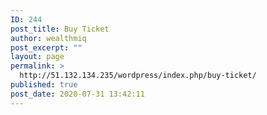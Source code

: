 ```yaml
---
ID: 244
post_title: Buy Ticket
author: wealthmiq
post_excerpt: ""
layout: page
permalink: >
  http://51.132.134.235/wordpress/index.php/buy-ticket/
published: true
post_date: 2020-07-31 13:42:11
---
```

<!-- wp:themeisle-blocks/advanced-columns {"id":"wp-block-themeisle-blocks-advanced-columns-0ae8bc41","columns":1,"layout":"equal"} -->
<div class="wp-block-themeisle-blocks-advanced-columns has-1-columns has-desktop-equal-layout has-tablet-equal-layout has-mobile-equal-layout has-default-gap has-vertical-unset" id="wp-block-themeisle-blocks-advanced-columns-0ae8bc41"><div class="wp-block-themeisle-blocks-advanced-columns-overlay"></div><div class="innerblocks-wrap"><!-- wp:themeisle-blocks/advanced-column {"id":"wp-block-themeisle-blocks-advanced-column-b87d15e1","columnWidth":"100"} -->
<div class="wp-block-themeisle-blocks-advanced-column" id="wp-block-themeisle-blocks-advanced-column-b87d15e1"><!-- wp:tribe/tickets -->
<div class="wp-block-tribe-tickets"><!-- wp:tribe/tickets-item {"hasBeenCreated":true,"ticketId":246} -->
<div class="wp-block-tribe-tickets-item"></div>
<!-- /wp:tribe/tickets-item --></div>
<!-- /wp:tribe/tickets --></div>
<!-- /wp:themeisle-blocks/advanced-column --></div></div>
<!-- /wp:themeisle-blocks/advanced-columns -->